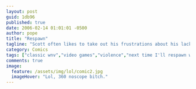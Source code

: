 ```yaml
---
layout: post
guid: 1db96
published: true
date: 2006-02-14 01:01:01 -0500
author: pope
title: "Respawn"
tagline: "Scott often likes to take out his frustrations about his lack of video gaming skills in comic form. We hope you will oblige him by commenting with great detail on the kinds of things you did with his mother last night, to make sure he feels the true online gaming experience."
category: Comics
tags: ["classic wnv","video games","violence","next time I'll respawn with a gun instead of long hair"]
comments: true 
image:
  feature: /assets/img/lol/comic2.jpg
  imageHover: "Lol, 360 noscope bitch."
---
```


